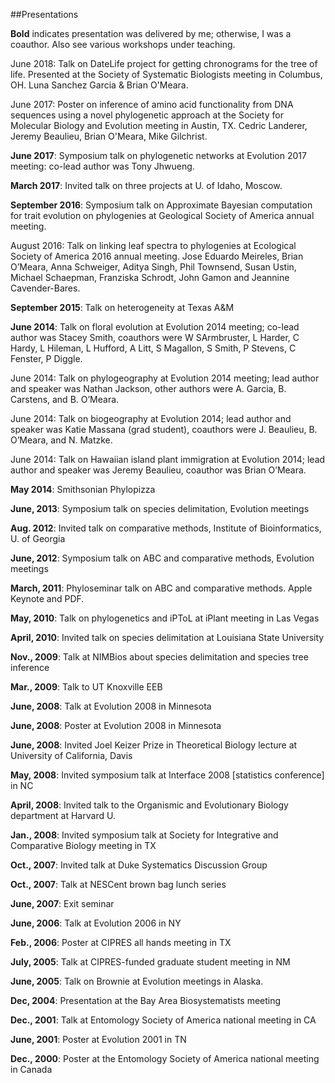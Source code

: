 

##Presentations

**Bold** indicates presentation was delivered by me; otherwise, I was a coauthor. Also see various workshops under teaching.

June 2018: Talk on DateLife project for getting chronograms for the tree of life. Presented at the Society of Systematic Biologists meeting in Columbus, OH. Luna Sanchez Garcia & Brian O'Meara.

June 2017: Poster on inference of amino acid functionality from DNA sequences using a novel phylogenetic approach at the Society for Molecular Biology and Evolution meeting in Austin, TX. Cedric Landerer, Jeremy Beaulieu, Brian O'Meara, Mike Gilchrist.

**June 2017**: Symposium talk on phylogenetic networks at Evolution 2017 meeting: co-lead author was Tony Jhwueng.

**March 2017**: Invited talk on three projects at U. of Idaho, Moscow.

**September 2016**: Symposium talk on Approximate Bayesian computation for trait evolution on phylogenies at Geological Society of America annual meeting.

August 2016: Talk on linking leaf spectra to phylogenies at Ecological Society of America 2016 annual meeting. Jose Eduardo Meireles, Brian O’Meara, Anna Schweiger, Aditya Singh, Phil Townsend, Susan Ustin, Michael Schaepman, Franziska Schrodt, John Gamon and Jeannine Cavender-Bares.

**September 2015**: Talk on heterogeneity at Texas A&M

**June 2014**: Talk on floral evolution at Evolution 2014 meeting; co-lead author was Stacey Smith, coauthors were W SArmbruster, L Harder, C Hardy, L Hileman, L Hufford, A Litt, S Magallon, S Smith, P Stevens, C Fenster, P Diggle.

June 2014: Talk on phylogeography at Evolution 2014 meeting; lead author and speaker was Nathan Jackson, other authors were A. Garcia, B. Carstens, and B. O’Meara.

June  2014: Talk on biogeography at Evolution 2014; lead author and speaker was Katie Massana (grad student), coauthors were J. Beaulieu, B. O’Meara, and N. Matzke.

June 2014: Talk on Hawaiian island plant immigration at Evolution 2014; lead author and speaker was Jeremy Beaulieu, coauthor was Brian O’Meara.

**May 2014**: Smithsonian Phylopizza

**June, 2013**: Symposium talk on species delimitation, Evolution meetings

**Aug. 2012**: Invited talk on comparative methods, Institute of Bioinformatics, U. of Georgia

**June, 2012**: Symposium talk on ABC and comparative methods, Evolution meetings

**March, 2011**: Phyloseminar talk on ABC and comparative methods. Apple Keynote and PDF.

**May, 2010**: Talk on phylogenetics and iPToL at iPlant meeting in Las Vegas

**April, 2010**: Invited talk on species delimitation at Louisiana State University

**Nov., 2009**: Talk at NIMBios about species delimitation and species tree inference

**Mar., 2009**: Talk to UT Knoxville EEB

**June, 2008**: Talk at Evolution 2008 in Minnesota

**June, 2008**: Poster at Evolution 2008 in Minnesota

**June, 2008**: Invited Joel Keizer Prize in Theoretical Biology lecture at University of California, Davis

**May, 2008**: Invited symposium talk at Interface 2008 [statistics conference] in NC

**April, 2008**: Invited talk to the Organismic and Evolutionary Biology department at Harvard U.

**Jan., 2008**: Invited symposium talk at Society for Integrative and Comparative Biology meeting in TX

**Oct., 2007**: Invited talk at Duke Systematics Discussion Group

**Oct., 2007**: Talk at NESCent brown bag lunch series

**June, 2007**: Exit seminar

**June, 2006**: Talk at Evolution 2006 in NY

**Feb., 2006**: Poster at CIPRES all hands meeting in TX

**July, 2005**: Talk at CIPRES-funded graduate student meeting in NM

**June, 2005**: Talk on Brownie at Evolution meetings in Alaska.

**Dec,  2004**: Presentation at the Bay Area Biosystematists meeting

**Dec., 2001**: Talk at Entomology Society of America national meeting in CA

**June, 2001**: Poster at Evolution 2001 in TN

**Dec., 2000**: Poster at the Entomology Society of America national meeting in Canada

